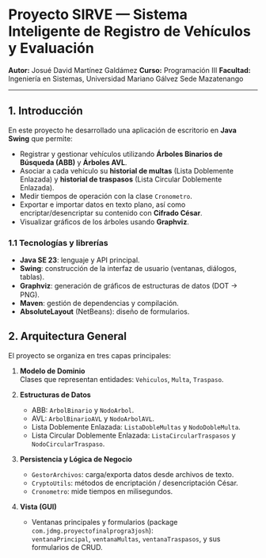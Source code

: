 # Proyecto SIRVE — Sistema Inteligente de Registro de Vehículos y Evaluación

**Autor:** Josué David Martínez Galdámez 
**Curso:** Programación III 
**Facultad:** Ingeniería en Sistemas, Universidad Mariano Gálvez Sede Mazatenango

---

## 1. Introducción

En este proyecto he desarrollado una aplicación de escritorio en **Java Swing** que permite:
- Registrar y gestionar vehículos utilizando **Árboles Binarios de Búsqueda (ABB)** y **Árboles AVL**.
- Asociar a cada vehículo su **historial de multas** (Lista Doblemente Enlazada) y **historial de traspasos** (Lista Circular Doblemente Enlazada).
- Medir tiempos de operación con la clase `Cronometro`.
- Exportar e importar datos en texto plano, así como encriptar/desencriptar su contenido con **Cifrado César**.
- Visualizar gráﬁcos de los árboles usando **Graphviz**.

### 1.1 Tecnologías y librerías

- **Java SE 23**: lenguaje y API principal.
- **Swing**: construcción de la interfaz de usuario (ventanas, diálogos, tablas).
- **Graphviz**: generación de gráﬁcos de estructuras de datos (DOT → PNG).
- **Maven**: gestión de dependencias y compilación.
- **AbsoluteLayout** (NetBeans): diseño de formularios.

## 2. Arquitectura General

El proyecto se organiza en tres capas principales:

1. **Modelo de Dominio**  
   Clases que representan entidades: `Vehiculos`, `Multa`, `Traspaso`.

2. **Estructuras de Datos**  
   - ABB: `ArbolBinario` y `NodoArbol`.  
   - AVL: `ArbolBinarioAVL` y `NodoArbolAVL`.  
   - Lista Doblemente Enlazada: `ListaDobleMultas` y `NodoDobleMulta`.  
   - Lista Circular Doblemente Enlazada: `ListaCircularTraspasos` y `NodoCircularTraspaso`.  

3. **Persistencia y Lógica de Negocio**  
   - `GestorArchivos`: carga/exporta datos desde archivos de texto.  
   - `CryptoUtils`: métodos de encriptación / desencriptación César.  
   - `Cronometro`: mide tiempos en milisegundos.

4. **Vista (GUI)**  
   - Ventanas principales y formularios (package `com.jdmg.proyectofinalprogra3josh`):  
     `ventanaPrincipal`, `ventanaMultas`, `ventanaTraspasos`, y sus formularios de CRUD.



